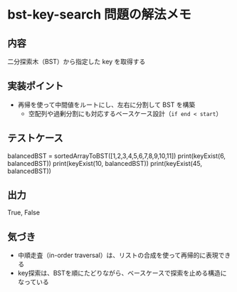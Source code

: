 # bst-key-search 問題の解法メモ

## 内容
二分探索木（BST）から指定した key を取得する

## 実装ポイント
- 再帰を使って中間値をルートにし、左右に分割して BST を構築
    - 空配列や過剰分割にも対応するベースケース設計（`if end < start`）


## テストケース
balancedBST = sortedArrayToBST([1,2,3,4,5,6,7,8,9,10,11])
print(keyExist(6, balancedBST))
print(keyExist(10, balancedBST))
print(keyExist(45, balancedBST))

## 出力
True, False

## 気づき
- 中順走査（in-order traversal）は、リストの合成を使って再帰的に表現できる
- key探索は、BSTを順にたどりながら、ベースケースで探索を止める構造になっている